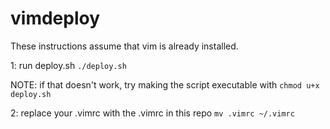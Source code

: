 vimdeploy
========

These instructions assume that vim is already installed.

1: run deploy.sh
`./deploy.sh`

NOTE: if that doesn't work, try making the script executable with
`chmod u+x deploy.sh`

2: replace your .vimrc with the .vimrc in this repo
`mv .vimrc ~/.vimrc`

